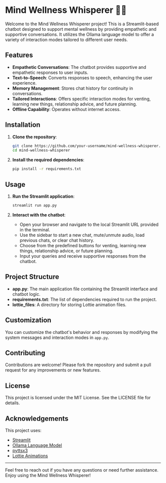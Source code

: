 # Mind Wellness Whisperer 🧘‍♀️

Welcome to the Mind Wellness Whisperer project! This is a Streamlit-based chatbot designed to support mental wellness by providing empathetic and supportive conversations. It utilizes the Ollama language model to offer a variety of interaction modes tailored to different user needs.

## Features

- **Empathetic Conversations**: The chatbot provides supportive and empathetic responses to user inputs.
- **Text-to-Speech**: Converts responses to speech, enhancing the user experience.
- **Memory Management**: Stores chat history for continuity in conversations.
- **Tailored Interactions**: Offers specific interaction modes for venting, learning new things, relationship advice, and future planning.
- **Offline Capability**: Operates without internet access.

## Installation

1. **Clone the repository**:
    ```bash
    git clone https://github.com/your-username/mind-wellness-whisperer.git
    cd mind-wellness-whisperer
    ```

2. **Install the required dependencies**:
    ```bash
    pip install -r requirements.txt
    ```

## Usage

1. **Run the Streamlit application**:
    ```bash
    streamlit run app.py
    ```

2. **Interact with the chatbot**:
   - Open your browser and navigate to the local Streamlit URL provided in the terminal.
   - Use the sidebar to start a new chat, mute/unmute audio, load previous chats, or clear chat history.
   - Choose from the predefined buttons for venting, learning new things, relationship advice, or future planning.
   - Input your queries and receive supportive responses from the chatbot.

## Project Structure

- **app.py**: The main application file containing the Streamlit interface and chatbot logic.
- **requirements.txt**: The list of dependencies required to run the project.
- **lottie_files**: A directory for storing Lottie animation files.

## Customization

You can customize the chatbot's behavior and responses by modifying the system messages and interaction modes in `app.py`.

## Contributing

Contributions are welcome! Please fork the repository and submit a pull request for any improvements or new features.

## License

This project is licensed under the MIT License. See the LICENSE file for details.

## Acknowledgements

This project uses:
- [Streamlit](https://streamlit.io/)
- [Ollama Language Model](https://ollama.ai/)
- [pyttsx3](https://pypi.org/project/pyttsx3/)
- [Lottie Animations](https://lottiefiles.com/)

---

Feel free to reach out if you have any questions or need further assistance. Enjoy using the Mind Wellness Whisperer!
